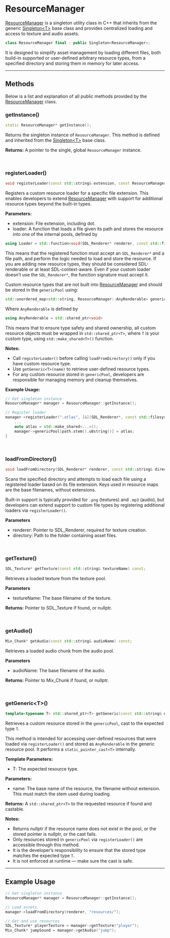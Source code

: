 # ResourceManager

[ResourceManager](ResourceManager.md) is a singleton 
utility class in C++ that inherits from the generic
[Singleton\<T\>](Singleton.md) base class and provides 
centralized loading and access to texture and audio 
assets.

```c++
class ResourceManager final : public Singleton<ResourceManager>;
```

It is designed to simplify asset management by loading 
different files, both build-in supported or user-defined
arbitrary resource types, from a specified directory
and storing them in memory for later access.

---

## Methods
Below is a list and explanation of all public methods
provided by the [ResourceManager](ResourceManager.md) class.

### getInstance()

```c++
static ResourceManager* getInstance();
```

Returns the singleton instance of `ResourceManager`. 
This method is defined and inherited from the
[Singleton\<T\>](Singleton.md) base class.

**Returns:**
A pointer to the single, global `ResourceManager` 
instance.

<br>

### registerLoader()
```c++
void registerLoader(const std::string& extension, const ResourceManager::Loader& loader);
```

Registers a custom resource loader for a specific file 
extension. This enables developers to extend
[ResourceManager](ResourceManager.md) with support for 
additional resource types beyond the built-in types.

**Parameters:**
- extension: File extension, including dot.
- loader: A function that loads a file given its path and stores the resource into one of the internal pools, defined by

```c++
using Loader = std::function<void(SDL_Renderer* renderer, const std::filesystem::path& path)>;
```

This means that the registered function must accept 
an `SDL_Renderer*` and a file path, and perform the 
logic needed to load and store the resource. 
If you are adding new resource types, they should be
considered SDL-renderable or at least SDL-context-aware.
Even if your custom loader doesn't use the `SDL_Renderer*`,
the function signature must accept it.

Custom resource types that are not built into
[ResourceManager](ResourceManager.md) and should be 
stored in the `genericPool` using:

```c++
std::unordered_map<std::string, ResourceManager::AnyRenderable> genericPool;
```

Where `AnyRenderable` is defined by

```c++
using AnyRenderable = std::shared_ptr<void>
```

This means that to ensure type safety and shared ownership, 
all custom resource objects must be wrapped in 
`std::shared_ptr<T>`, where `T` is your custom type, 
using `std::make_shared<T>()` function.

**Notes:**
- Call `registerLoader()` before calling `loadFromDirectory()` only if you have custom resource type.
- Use `getGeneric<T>(name)` to retrieve user-defined resource types.
- For any custom resource stored in `genericPool`, developers are responsible for managing memory and cleanup themselves.

**Example Usage:**

```c++
// Get singleton instance
ResourceManager* manager = ResourceManager::getInstance();

// Register loader
manager->registerLoader(".atlas", [&](SDL_Renderer*, const std::filesystem::path& path) {
    ...
    auto atlas = std::make_shared<...>();
    manager->genericPool[path.stem().u8string()] = atlas;
}
```

<br>

### loadFromDirectory()

```c++
void loadFromDirectory(SDL_Renderer* renderer, const std::string& directory);
```

Scans the specified directory and attempts to load each 
file using a registered loader based on its file 
extension. Keys used in resource maps are the base filenames, without extensions.

Built-in support is typically provided 
for `.png` (textures) and `.mp3` (audio), but developers 
can extend support to custom file types by registering 
additional loaders via `registerLoader()`.

**Parameters**
- renderer: Pointer to SDL_Renderer, required for texture creation.
- directory: Path to the folder containing asset files.

<br>

### getTexture()

```c++
SDL_Texture* getTexture(const std::string& textureName) const;
```
Retrieves a loaded texture from the texture pool.

**Parameters**
- textureName: The base filename of the texture.

**Returns:**
Pointer to SDL_Texture if found, or nullptr.

<br>

### getAudio()

```c++
Mix_Chunk* getAudio(const std::string& audioName) const;
```

Retrieves a loaded audio chunk from the audio pool.

**Parameters**
- audioName: The base filename of the audio.

**Returns:**
Pointer to Mix_Chunk if found, or nullptr.

<br>

### getGeneric\<T\>()

```c++
template<typename T> std::shared_ptr<T> getGeneric(const std::string& name) const;
```

Retrieves a custom resource stored in the `genericPool`, 
cast to the expected type `T`. 

This method is intended for accessing user-defined 
resources that were loaded via `registerLoader()` 
and stored as `AnyRenderable` in the generic 
resource pool. It performs a `static_pointer_cast<T>` 
internally. 

**Template Parameters:**
- T: The expected resource type.

**Parameters:**
- name: The base name of the resource, the filename without extension. This must match the stem used during loading.

**Returns:** A `std::shared_ptr<T>` to the requested 
resource if found and castable. 

**Notes:**
- Returns nullptr if the resource name does not exist in the pool, or the stored pointer is nullptr, or the cast fails.
- Only resources stored in `genericPool` via `registerLoader()` are accessible through this method.
- It is the developer’s responsibility to ensure that the stored type matches the expected type `T`.
- It is not enforced at runtime — make sure the cast is safe.

---

## Example Usage

```c++
// Get singleton instance
ResourceManager* manager = ResourceManager::getInstance();

// Load assets
manager->loadFromDirectory(renderer, "resources/");

// Get and use resources
SDL_Texture* playerTexture = manager->getTexture("player");
Mix_Chunk* jumpSound = manager->getAudio("jump");
```
